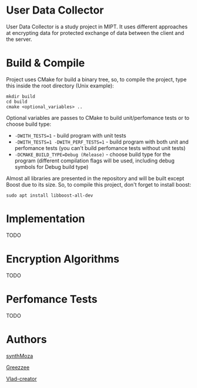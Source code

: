 # User Data Collector

User Data Collector is a study project in MIPT. It uses different approaches at encrypting data for protected exchange of data between the client and the server.



# Build & Compile
Project uses CMake for build a binary tree, so, to compile the project, type this inside the root directory (Unix example):
```
mkdir build
cd build
cmake <optional_variables> ..
```

Optional variables are passes to CMake to build unit/perfomance tests or to choose build type:
* ```-DWITH_TESTS=1``` - build program with unit tests
* ```-DWITH_TESTS=1 -DWITH_PERF_TESTS=1``` - build program with both unit and perfomance tests (you can't build perfomance tests without unit tests)
* ```-DCMAKE_BUILD_TYPE=Debug (Release)``` - choose build type for the program (different compilation flags will be used, including debug symbols for Debug build type)

Almost all libraries are presented in the repository and will be built except Boost due to its size. So, to compile this project, don't forget to install boost:
```
sudo apt install libboost-all-dev
```
# Implementation
TODO
# Encryption Algorithms
TODO
# Perfomance Tests
TODO
# Authors
[synthMoza](https://github.com/synthMoza)

[Greezzee](https://github.com/Greezzee)

[Vlad-creator](https://github.com/Vlad-creator)